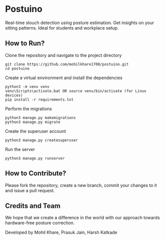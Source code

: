 
# Postuino
Real-time slouch detection using posture estimation. Get insights on your sitting patterns. Ideal for students and workplace setup.

## How to Run?
Clone the repository and navigate to the project directory
```
git clone https://github.com/mohilkhare1708/postuino.git
cd postuino
```
Create a virtual environment and install the dependencies
```
python3 -m venv venv
venv\Scripts\activate.bat OR source venv/bin/activate (for Linux devices)
pip install -r requirements.txt
```
Perform the migrations
```
python3 manage.py makemigrations
python3 manage.py migrate
```
Create the superuser account
```
python3 manage.py createsuperuser
```
Run the server
```
python3 manage.py runserver
```

## How to Contribute?
Please fork the repository, create a new branch, commit your changes to it and issue a pull request.

## Credits and Team
We hope that we create a difference in the world with our approach towards hardware-free posture correction.

Developed by Mohil Khare, Prasuk Jain, Harsh Katkade
